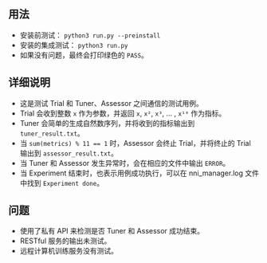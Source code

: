 ## 用法

* 安装前测试： `python3 run.py --preinstall`
* 安装的集成测试： `python3 run.py`
* 如果没有问题，最终会打印绿色的 `PASS`。

## 详细说明

* 这是测试 Trial 和 Tuner、Assessor 之间通信的测试用例。
* Trial 会收到整数 `x` 作为参数，并返回 `x`, `x²`, `x³`, ... , `x¹⁰` 作为指标。
* Tuner 会简单的生成自然数序列，并将收到的指标输出到 `tuner_result.txt`。
* 当 `sum(metrics) % 11 == 1` 时，Assessor 会终止 Trial，并将终止的 Trial 输出到 `assessor_result.txt`。
* 当 Tuner 和 Assessor 发生异常时，会在相应的文件中输出 `ERROR`。
* 当 Experiment 结束时，也表示用例成功执行，可以在 nni_manager.log 文件中找到 `Experiment done`。

## 问题

* 使用了私有 API 来检测是否 Tuner 和 Assessor 成功结束。 
* RESTful 服务的输出未测试。
* 远程计算机训练服务没有测试。